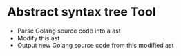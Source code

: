 
# Abstract syntax tree  Tool
 - Parse Golang source code into a ast
 - Modify this ast
 - Output new Golang source code from this modified ast